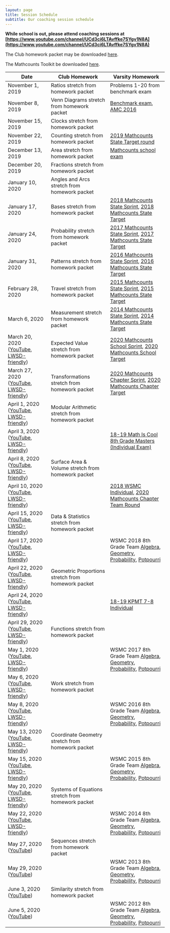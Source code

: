 ```yaml
---
layout: page
title: Session Schedule
subtitle: Our coaching session schedule
---
```


**While school is out, please attend coaching sessions at [https://www.youtube.com/channel/UCd3ci6LTAvffke7SYgv1N8A](https://www.youtube.com/channel/UCd3ci6LTAvffke7SYgv1N8A)**

The Club homework packet may be downloaded <a href="/files/Homework%20Packet.pdf">here</a>.

The Mathcounts Toolkit be downloaded <a href="/files/Mathcounts%20Toolkit.pdf">here</a>.

| Date | Club Homework | Varsity Homework |
| ------------- |-------------| ----|
|November 1, 2019 | Ratios stretch from homework packet | Problems 1-20 from benchmark exam
|November 8, 2019 | Venn Diagrams stretch from homework packet | <a href="/files/RMS%201920B%20Exam.pdf" target="_blank">Benchmark exam</a>, <a href="https://artofproblemsolving.com/wiki/index.php/2016_AMC_8_Problems" target="_blank">AMC 2016</a>
|November 15, 2019 | Clocks stretch from homework packet |
|November 22, 2019 | Counting stretch from homework packet | <a href="https://www.mathcounts.org/sites/default/files/2019%20State%20Competition%20Target%20Round.pdf">2019 Mathcounts State Target round</a> 
|December 13, 2019 | Area stretch from homework packet | <a href="/files/RMS%201920M%20Exam.pdf" target="_blank">Mathcounts school exam</a>
|December 20, 2019 | Fractions stretch from homework packet | 
|January 10, 2020 | Angles and Arcs stretch from homework packet | 
|January 17, 2020 | Bases stretch from homework packet | <a href="https://www.mathcounts.org/sites/default/files/u5328/2018%20State%20Sprint%20Round.pdf" target="_blank">2018 Mathcounts State Sprint</a>, <a href="https://www.mathcounts.org/sites/default/files/u5328/2018%20State%20Target%20Round.pdf" target="_blank">2018 Mathcounts State Target</a>
|January 24, 2020 | Probability stretch from homework packet | <a href="https://www.mathcounts.org/sites/default/files/u5328/2017%20State%20Sprint%20Round.pdf" target="_blank">2017 Mathcounts State Sprint</a>, <a href="https://www.mathcounts.org/sites/default/files/u5328/2017%20State%20Target%20Round.pdf" target="_blank">2017 Mathcounts State Target</a>
|January 31, 2020 | Patterns stretch from homework packet | <a href="https://www.mathcounts.org/sites/default/files/u1706/2016%20State%20Sprint.pdf" target="_blank">2016 Mathcounts State Sprint</a>, <a href="https://www.mathcounts.org/sites/default/files/u1706/2016%20State%20Target.pdf" target="_blank">2016 Mathcounts State Target</a>
|February 28, 2020 | Travel stretch from homework packet | <a href="https://www.scarsdaleschools.k12.ny.us/cms/lib5/NY01001205/Centricity/Domain/398/2015%20State%20Competition%20Sprint%20Round.pdf" target="_blank">2015 Mathcounts State Sprint</a>, <a href="https://www.scarsdaleschools.k12.ny.us/cms/lib5/NY01001205/Centricity/Domain/398/2015%20State%20Competition%20Target%20Round.pdf" target="_blank">2015 Mathcounts State Target</a>
|March 6, 2020 | Measurement stretch from homework packet | <a href="https://samsmathclub.com/Forum/index.php?action=dlattach;topic=35.0;attach=43">2014 Mathcounts State Sprint</a>, <a href="https://samsmathclub.com/Forum/index.php?action=dlattach;topic=35.0;attach=44">2014 Mathcounts State Target</a>
|March 20, 2020 (<a href="https://www.youtube.com/watch?v=lbaG5jKTAY4" target="_blank">YouTube</a>, <a href="https://sharplogic.blob.core.windows.net/share/RMSMC/202003-VirtualCoachingSession.mp4" target="_blank">LWSD-friendly</a>) | Expected Value stretch from homework packet | <a href="https://www.mathcounts.org/sites/default/files/2020%20School%20Competition%20Sprint%20Round.pdf" target="_blank">2020 Mathcounts School Sprint</a>, <a href="https://www.mathcounts.org/sites/default/files/2020%20School%20Competition%20Target%20Round.pdf" target="_blank">2020 Mathcounts School Target</a>
|March 27, 2020  (<a href="https://www.youtube.com/watch?v=UerEQXWiF7w" target="_blank">YouTube</a>, <a href="https://sharplogic.blob.core.windows.net/share/RMSMC/200327-VirtualCoachingSession.mp4" target="_blank">LWSD-friendly</a>)  | Transformations stretch from homework packet | <a href="https://www.mathcounts.org/sites/default/files/2020%20Chapter%20Competition%20Sprint%20Round.pdf" target="_blank">2020 Mathcounts Chapter Sprint</a>, <a href="https://www.mathcounts.org/sites/default/files/2020%20Chapter%20Competition%20Target%20Round.pdf" target="_blank">2020 Mathcounts Chapter Target</a>
|April 1, 2020 (<a href="https://youtu.be/4mCO4J9M5ig" target="_blank">YouTube</a>, <a href="https://sharplogic.blob.core.windows.net/share/RMSMC/200401-VirtualCoachingSession.mp4" target="_blank">LWSD-friendly</a>) | Modular Arithmetic stretch from homework packet |
|April 3, 2020 (<a href="https://youtu.be/lcqlJpdvd84" target="_blank">YouTube</a>, <a href="https://sharplogic.blob.core.windows.net/share/RMSMC/200403-VirtualCoachingSession.mp4" target="_blank">LWSD-friendly</a>) | | <a href="http://academicsarecool.com/assets/samples/18-19Masters8.pdf" target="_blank">18-19 Math Is Cool 8th Grade Masters (Individual Exam)</a>
|April 8, 2020 (<a href="https://youtu.be/vgOD_uAPzNw" target="_blank">YouTube</a>, <a href="https://sharplogic.blob.core.windows.net/share/RMSMC/200408-VirtualCoachingSession.mp4" target="_blank">LWSD-friendly</a>) | Surface Area & Volume stretch from homework packet |
|April 10, 2020 (<a href="https://youtu.be/pNnDTmAim-Y" target="_blank">YouTube</a>, <a href="https://sharplogic.blob.core.windows.net/share/RMSMC/200410-VirtualCoachingSession.mp4" target="_blank">LWSD-friendly</a>) | | <a href="https://core-docs.s3.amazonaws.com/documents/asset/uploaded_file/194933/individual8.pdf" target="_blank">2018 WSMC Individual</a>, <a href="https://www.mathcounts.org/sites/default/files/2020%20Chapter%20Competition%20Team%20Round.pdf" target="_blank">2020 Mathcounts Chapter Team Round</a>
|April 15, 2020 (<a href="https://youtu.be/BAUm598Dqeg" target="_blank">YouTube</a>, <a href="https://sharplogic.blob.core.windows.net/share/RMSMC/200415-VirtualCoachingSession.mp4" target="_blank">LWSD-friendly</a>) | Data & Statistics stretch from homework packet | 
|April 17, 2020 (<a href="https://youtu.be/BiycX6_hH_s" target="_blank">YouTube</a>, <a href="https://sharplogic.blob.core.windows.net/share/RMSMC/200417-VirtualCoachingSession.mp4" target="_blank">LWSD-friendly</a>) | | WSMC 2018 8th Grade Team <a href="https://core-docs.s3.amazonaws.com/documents/asset/uploaded_file/194930/algebra8.pdf" target="_blank">Algebra</a>, <a href="https://core-docs.s3.amazonaws.com/documents/asset/uploaded_file/194929/geometry8.pdf" target="_blank">Geometry</a>, <a href="https://core-docs.s3.amazonaws.com/documents/asset/uploaded_file/194931/probability8.pdf" target="_blank">Probability</a>, <a href="https://core-docs.s3.amazonaws.com/documents/asset/uploaded_file/194928/potpourri8.pdf" target="_blank">Potpourri</a>
|April 22, 2020 (<a href="https://youtu.be/x1PimNXBYRY" target="_blank">YouTube</a>, <a href="https://sharplogic.blob.core.windows.net/share/RMSMC/200422-VirtualCoachingSession.mp4" target="_blank">LWSD-friendly</a>) | Geometric Proportions stretch from homework packet |
|April 24, 2020 (<a href="https://youtu.be/pbifbWnKHrA" target="_blank">YouTube</a>, <a href="https://sharplogic.blob.core.windows.net/share/RMSMC/200424-VirtualCoachingSession.mp4" target="_blank">LWSD-friendly</a>) | | <a href="https://newport-math-club.nyc3.digitaloceanspaces.com/past-kpmt/kpmt2018-19.zip" target="_blank">18-19 KPMT 7-8 Individual</a>
|April 29, 2020 (<a href="https://youtu.be/0b1MSFpfCCw" target="_blank">YouTube</a>, <a href="https://sharplogic.blob.core.windows.net/share/RMSMC/200429-VirtualCoachingSession.mp4" target="_blank">LWSD-friendly</a>) | Functions stretch from homework packet |
|May 1, 2020 (<a href="https://youtu.be/TF71tlI3GzE" target="_blank">YouTube</a>, <a href="https://sharplogic.blob.core.windows.net/share/RMSMC/200501-VirtualCoachingSession.mp4" target="_blank">LWSD-friendly</a>) | | WSMC 2017 8th Grade Team <a href="https://core-docs.s3.amazonaws.com/documents/asset/uploaded_file/194896/algebra8.pdf" target="_blank">Algebra</a>, <a href="https://core-docs.s3.amazonaws.com/documents/asset/uploaded_file/194895/geometry8.pdf" target="_blank">Geometry</a>, <a href="https://core-docs.s3.amazonaws.com/documents/asset/uploaded_file/194897/probability8.pdf" target="_blank">Probability</a>, <a href="https://core-docs.s3.amazonaws.com/documents/asset/uploaded_file/194894/potpourri8.pdf" target="_blank">Potpourri</a>
|May 6, 2020 (<a href="https://youtu.be/TtboETgyLH0" target="_blank">YouTube</a>, <a href="https://sharplogic.blob.core.windows.net/share/RMSMC/200506-VirtualCoachingSession.mp4" target="_blank">LWSD-friendly</a>) | Work stretch from homework packet |
|May 8, 2020 (<a href="https://youtu.be/UlvvzsCfOkU" target="_blank">YouTube</a>, <a href="https://sharplogic.blob.core.windows.net/share/RMSMC/200508-VirtualCoachingSession.mp4" target="_blank">LWSD-friendly</a>) | | WSMC 2016 8th Grade Team <a href="https://core-docs.s3.amazonaws.com/documents/asset/uploaded_file/194863/algebra8.pdf" target="_blank">Algebra</a>, <a href="https://core-docs.s3.amazonaws.com/documents/asset/uploaded_file/194862/geometry8.pdf" target="_blank">Geometry</a>, <a href="https://core-docs.s3.amazonaws.com/documents/asset/uploaded_file/194864/probability8.pdf" target="_blank">Probability</a>, <a href="https://core-docs.s3.amazonaws.com/documents/asset/uploaded_file/194861/potpourri8.pdf" target="_blank">Potpourri</a>
|May 13, 2020 (<a href="https://youtu.be/Ofj2kraH5ec" target="_blank">YouTube</a>, <a href="https://sharplogic.blob.core.windows.net/share/RMSMC/200513-VirtualCoachingSession.mp4" target="_blank">LWSD-friendly</a>) | Coordinate Geometry stretch from homework packet |
|May 15, 2020 (<a href="https://youtu.be/THf3Bay_BLk" target="_blank">YouTube</a>, <a href="https://sharplogic.blob.core.windows.net/share/RMSMC/200515-VirtualCoachingSession.mp4" target="_blank">LWSD-friendly</a>) | | WSMC 2015 8th Grade Team <a href="https://core-docs.s3.amazonaws.com/documents/asset/uploaded_file/194850/algebra8.pdf" target="_blank">Algebra</a>, <a href="https://core-docs.s3.amazonaws.com/documents/asset/uploaded_file/194846/geometry8.pdf" target="_blank">Geometry</a>, <a href="https://core-docs.s3.amazonaws.com/documents/asset/uploaded_file/194830/probability8.pdf" target="_blank">Probability</a>, <a href="https://core-docs.s3.amazonaws.com/documents/asset/uploaded_file/194834/potpourri8.pdf" target="_blank">Potpourri</a>
|May 20, 2020 (<a href="https://youtu.be/yEjp7it7m_A" target="_blank">YouTube</a>, <a href="https://sharplogic.blob.core.windows.net/share/RMSMC/200520-VirtualCoachingSession.mp4" target="_blank">LWSD-friendly</a>) | Systems of Equations stretch from homework packet |
|May 22, 2020 (<a href="https://youtu.be/mdgya8rTpcI" target="_blank">YouTube</a>, <a href="https://sharplogic.blob.core.windows.net/share/RMSMC/200522-VirtualCoachingSession.mp4" target="_blank">LWSD-friendly</a>) | | WSMC 2014 8th Grade Team <a href="https://core-docs.s3.amazonaws.com/documents/asset/uploaded_file/194815/algebra-all.pdf" target="_blank">Algebra</a>, <a href="https://core-docs.s3.amazonaws.com/documents/asset/uploaded_file/194814/geometry-all.pdf" target="_blank">Geometry</a>, <a href="https://core-docs.s3.amazonaws.com/documents/asset/uploaded_file/194816/probability-all.pdf" target="_blank">Probability</a>, <a href="https://core-docs.s3.amazonaws.com/documents/asset/uploaded_file/194813/potpourri-all.pdf" target="_blank">Potpourri</a>
|May 27, 2020 (<a href="https://youtu.be/NSmgl2DiH6A" target="_blank">YouTube</a>) | Sequences stretch from homework packet |
|May 29, 2020 (<a href="https://youtu.be/2ywD4A8ZirI" target="_blank">YouTube</a>) | | WSMC 2013 8th Grade Team <a href="https://core-docs.s3.amazonaws.com/documents/asset/uploaded_file/194799/algebra-all.pdf" target="_blank">Algebra</a>, <a href="https://core-docs.s3.amazonaws.com/documents/asset/uploaded_file/194798/geometry-all.pdf" target="_blank">Geometry</a>, <a href="https://core-docs.s3.amazonaws.com/documents/asset/uploaded_file/194800/probability-all.pdf" target="_blank">Probability</a>, <a href="https://core-docs.s3.amazonaws.com/documents/asset/uploaded_file/194797/potpourri-all.pdf" target="_blank">Potpourri</a>
|June 3, 2020 (<a href="https://youtu.be/zOMAPJp1mIw" target="_blank">YouTube</a>) | Similarity stretch from homework packet |
|June 5, 2020 (<a href="https://youtu.be/GVmP7Hs_H4s" target="_blank">YouTube</a>) | | WSMC 2012 8th Grade Team <a href="https://core-docs.s3.amazonaws.com/documents/asset/uploaded_file/194784/algebra-all.pdf" target="_blank">Algebra</a>, <a href="https://core-docs.s3.amazonaws.com/documents/asset/uploaded_file/194783/geometry-all.pdf" target="_blank">Geometry</a>, <a href="https://core-docs.s3.amazonaws.com/documents/asset/uploaded_file/194785/probability-all.pdf" target="_blank">Probability</a>, <a href="https://core-docs.s3.amazonaws.com/documents/asset/uploaded_file/194782/potpourri-all.pdf" target="_blank">Potpourri</a>

